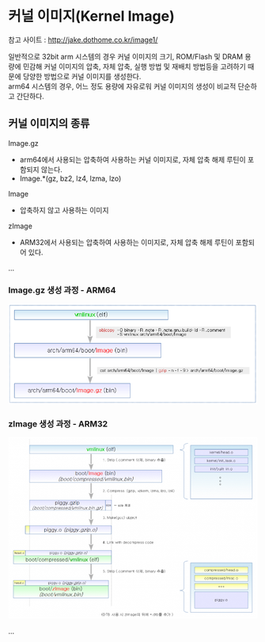 # 커널 이미지(Kernel Image)

참고 사이트 : http://jake.dothome.co.kr/image1/

일반적으로 32bit arm 시스템의 경우 커널 이미지의 크기, ROM/Flash 및 DRAM 용량에 민감해 커널 이미지의 압축, 자체 압축, 실행 방법 및 재배치 방법등을 고려하기 때문에 당양한 방법으로 커널 이미지를 생성한다.  
arm64 시스템의 경우, 어느 정도 용량에 자유로워 커널 이미지의 생성이 비교적 단순하고 간단하다.  

## 커널 이미지의 종류

Image.gz  
- arm64에서 사용되는 압축하여 사용하는 커널 이미지로, 자체 압축 해제 루틴이 포함되지 않는다.  
- Image.*(gz, bz2, lz4, lzma, lzo)

Image  
- 압축하지 않고 사용하는 이미지

zImage  
- ARM32에서 사용되는 압축하여 사용하는 이미지로, 자체 압축 해제 루틴이 포함되어 있다.  

...

### Image.gz 생성 과정 - ARM64
![Image.gz 생성 과정 - ARM64](images/000.kernel_image/create_Image.gz_for_arm64.png)

### zImage 생성 과정 - ARM32
![zImage 생성 과정 - ARM32](images/000.kernel_image/create_zImage_for_arm32.png)

...